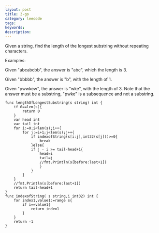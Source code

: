```yaml
---
layout: post
title: 3-go
category: leecode
tags: 
keywords: 
description: 
---
```



Given a string, find the length of the longest substring without repeating characters.

Examples:

Given "abcabcbb", the answer is "abc", which the length is 3.

Given "bbbbb", the answer is "b", with the length of 1.

Given "pwwkew", the answer is "wke", with the length of 3. Note that the answer must be a substring, "pwke" is a subsequence and not a substring.


    func lengthOfLongestSubstring(s string) int {
    	if 0==len(s){
    		return 0
    	}
    	var head int
    	var tail int
    	for i:=0;i<len(s);i++{
    		for j:=i+1;j<len(s);j++{
    			if indexofString(s[i:j],int32(s[j]))>=0{
    				break
    			}else{
    			if j - i >= tail-head+1{
    				head=i
    				tail=j
    				//fmt.Println(s[before:last+1])
    				}
    			}
    		}
    	}
    	//fmt.Println(s[before:last+1])
    	return tail-head+1
    }
    func indexofString( s string,i int32) int {
    	for index1,value1:=range s{
    		if i==value1{
    			return index1
    		}
    	}
    	return -1
    }